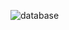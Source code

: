 ![database](https://user-images.githubusercontent.com/32599706/67163732-4e8bb980-f394-11e9-9830-9433831cfcfe.jpg)
